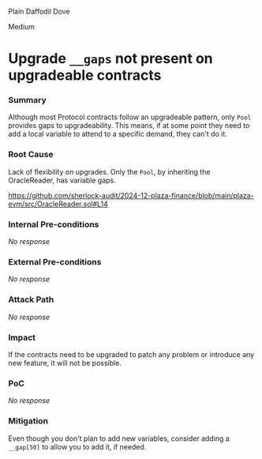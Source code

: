 Plain Daffodil Dove

Medium

# Upgrade `__gaps` not present on upgradeable contracts

### Summary

Although most Protocol contracts follow an upgradeable pattern, only `Pool` provides gaps to upgradeability. This means, if at some point they need to add a local variable to attend to a specific demand, they can't do it.

### Root Cause

Lack of flexibility on upgrades. Only the `Pool`, by inheriting the OracleReader, has variable gaps.

https://github.com/sherlock-audit/2024-12-plaza-finance/blob/main/plaza-evm/src/OracleReader.sol#L14

### Internal Pre-conditions

_No response_

### External Pre-conditions

_No response_

### Attack Path

_No response_

### Impact

If the contracts need to be upgraded to patch any problem or introduce any new feature, it will not be possible.

### PoC

_No response_

### Mitigation

Even though you don't plan to add new variables, consider adding a `__gap[50]` to allow you to add it, if needed.